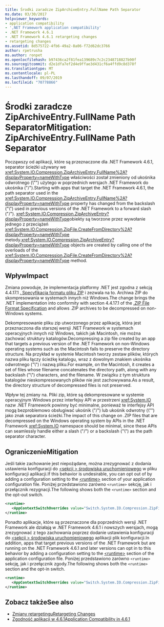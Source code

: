 ```yaml
---
title: Środki zaradcze ZipArchiveEntry.FullName Path Separator
ms.date: 03/30/2017
helpviewer_keywords:
- application compatibility
- ',NET Framework application compatibility'
- .NET Framework 4.6.1
- .NET Framework 4.6.1 retargeting changes
- retargeting changes
ms.assetid: 8d575722-4fb6-49a2-8a06-f72d62dc3766
author: rpetrusha
ms.author: ronpet
ms.openlocfilehash: b97436ca2f81fea139689c7c2c2348718827b90f
ms.sourcegitcommit: d2e1dfa7ef2d4e9ffae3d431cf6a4ffd9c8d378f
ms.translationtype: MT
ms.contentlocale: pl-PL
ms.lasthandoff: 09/07/2019
ms.locfileid: "70778866"
---
```

# <a name="mitigation-ziparchiveentryfullname-path-separator"></a><span data-ttu-id="ac5d6-102">Środki zaradcze ZipArchiveEntry.FullName Path Separator</span><span class="sxs-lookup"><span data-stu-id="ac5d6-102">Mitigation: ZipArchiveEntry.FullName Path Separator</span></span>
<span data-ttu-id="ac5d6-103">Począwszy od aplikacji, które są przeznaczone dla .NET Framework 4.6.1, separator ścieżki używany we <xref:System.IO.Compression.ZipArchiveEntry.FullName%2A?displayProperty=nameWithType> właściwości został zmieniony od ukośnika odwrotnego (\\"") użytego w poprzednich wersjach .NET Framework do ukośnika ("/").</span><span class="sxs-lookup"><span data-stu-id="ac5d6-103">Starting with apps that target the .NET Framework 4.6.1, the path separator used in the <xref:System.IO.Compression.ZipArchiveEntry.FullName%2A?displayProperty=nameWithType> property has changed from the backslash ("\\") used in previous versions of the .NET Framework to a forward slash ("/").</span></span>   <span data-ttu-id="ac5d6-104"><xref:System.IO.Compression.ZipArchiveEntry?displayProperty=nameWithType>obiekty są tworzone przez wywołanie jednego z przeciążeń <xref:System.IO.Compression.ZipFile.CreateFromDirectory%2A?displayProperty=nameWithType> metody.</span><span class="sxs-lookup"><span data-stu-id="ac5d6-104"><xref:System.IO.Compression.ZipArchiveEntry?displayProperty=nameWithType> objects are created by calling one of the overloads of the <xref:System.IO.Compression.ZipFile.CreateFromDirectory%2A?displayProperty=nameWithType> method.</span></span>  
  
## <a name="impact"></a><span data-ttu-id="ac5d6-105">Wpływ</span><span class="sxs-lookup"><span data-stu-id="ac5d6-105">Impact</span></span>  
 <span data-ttu-id="ac5d6-106">Zmiana powoduje, że implementacja platformy .NET jest zgodna z sekcją 4.4.17.1 [. Specyfikacja formatu pliku ZIP](https://pkware.cachefly.net/webdocs/casestudies/APPNOTE.TXT) i zezwala na to. Archiwa ZIP do skompresowania w systemach innych niż Windows.</span><span class="sxs-lookup"><span data-stu-id="ac5d6-106">The change brings the .NET implementation into conformity with section 4.4.17.1 of the [.ZIP File Format Specification](https://pkware.cachefly.net/webdocs/casestudies/APPNOTE.TXT) and allows .ZIP archives to be decompressed on non-Windows systems.</span></span>  
  
 <span data-ttu-id="ac5d6-107">Dekompresowanie pliku zip utworzonego przez aplikację, która jest przeznaczona dla starszej wersji .NET Framework w systemach operacyjnych innych niż Windows, takich jak Macintosh, nie można zachować struktury katalogów.</span><span class="sxs-lookup"><span data-stu-id="ac5d6-107">Decompressing a zip file created  by an app that targets a previous version of the .NET Framework on non-Windows operating systems such as the Macintosh fails to preserve the directory structure.</span></span> <span data-ttu-id="ac5d6-108">Na przykład w systemie Macintosh tworzy zestaw plików, których nazwa pliku łączy ścieżkę katalogu, wraz z dowolnym znakiem ukośnika odwrotnego ("\\") i nazwą pliku.</span><span class="sxs-lookup"><span data-stu-id="ac5d6-108">For example, on the Macintosh, it creates a set of files whose filename concatenates the directory path, along with any backslash ("\\") characters, and the filename.</span></span> <span data-ttu-id="ac5d6-109">W związku z tym struktura katalogów nieskompresowanych plików nie jest zachowywana.</span><span class="sxs-lookup"><span data-stu-id="ac5d6-109">As a result, the directory structure of decompressed files is not preserved.</span></span>  
  
 <span data-ttu-id="ac5d6-110">Wpływ tej zmiany na. Pliki zip, które są dekompresowane w systemie operacyjnym Windows przez interfejsy API w przestrzeni <xref:System.IO> nazw .NET Framework powinny być minimalne, ponieważ te interfejsy API mogą bezproblemowo obsługiwać ukośnik ("/") lub ukośnik odwrotny (\\"") jako znak separatora ścieżki.</span><span class="sxs-lookup"><span data-stu-id="ac5d6-110">The impact of this change on .ZIP files that are decompressed on the Windows operating system by APIs in the .NET Framework <xref:System.IO> namespace should be minimal, since these APIs can seamlessly handle either a slash ("/") or a backslash ("\\") as the path separator character.</span></span>  
  
## <a name="mitigation"></a><span data-ttu-id="ac5d6-111">Ograniczenie</span><span class="sxs-lookup"><span data-stu-id="ac5d6-111">Mitigation</span></span>  
 <span data-ttu-id="ac5d6-112">Jeśli takie zachowanie jest niepożądane, można zrezygnować z dodania ustawienia konfiguracji do [ \<sekcji > środowiska uruchomieniowego](../configure-apps/file-schema/runtime/runtime-element.md) w pliku konfiguracji aplikacji.</span><span class="sxs-lookup"><span data-stu-id="ac5d6-112">If this behavior is undesirable, you can opt out of by adding a configuration setting to the [\<runtime>](../configure-apps/file-schema/runtime/runtime-element.md) section of your application configuration file.</span></span> <span data-ttu-id="ac5d6-113">Poniżej przedstawiono zarówno `<runtime>` sekcję, jak i przełącznik rezygnacji.</span><span class="sxs-lookup"><span data-stu-id="ac5d6-113">The following shows both the `<runtime>` section and the opt-out switch.</span></span>  
  
```xml  
<runtime>  
   <AppContextSwitchOverrides value="Switch.System.IO.Compression.ZipFile.UseBackslash=true" />  
</runtime>  
```  
  
 <span data-ttu-id="ac5d6-114">Ponadto aplikacje, które są przeznaczone dla poprzednich wersji .NET Framework ale działają w .NET Framework 4.6.1 i nowszych wersjach, mogą zrezygnować z tego zachowania poprzez dodanie ustawienia konfiguracji do [ \<sekcji > środowiska uruchomieniowego](../configure-apps/file-schema/runtime/runtime-element.md) aplikacji plik konfiguracji.</span><span class="sxs-lookup"><span data-stu-id="ac5d6-114">In addition, apps that target previous versions of the .NET Framework but are running on the .NET Framework 4.6.1 and later versions can opt in to this behavior by adding a configuration setting to the [\<runtime>](../configure-apps/file-schema/runtime/runtime-element.md) section of the application configuration file.</span></span> <span data-ttu-id="ac5d6-115">Poniżej przedstawiono zarówno `<runtime>` sekcję, jak i przełącznik zgody.</span><span class="sxs-lookup"><span data-stu-id="ac5d6-115">The following shows both the `<runtime>` section and the opt-in switch.</span></span>  
  
```xml  
<runtime>  
   <AppContextSwitchOverrides value="Switch.System.IO.Compression.ZipFile.UseBackslash=false" />  
</runtime>  
```  
  
## <a name="see-also"></a><span data-ttu-id="ac5d6-116">Zobacz także</span><span class="sxs-lookup"><span data-stu-id="ac5d6-116">See also</span></span>

- [<span data-ttu-id="ac5d6-117">Zmiany retargetingu</span><span class="sxs-lookup"><span data-stu-id="ac5d6-117">Retargeting Changes</span></span>](retargeting-changes-in-the-net-framework-4-6-1.md)
- [<span data-ttu-id="ac5d6-118">Zgodność aplikacji w 4.6.1</span><span class="sxs-lookup"><span data-stu-id="ac5d6-118">Application Compatibility in 4.6.1</span></span>](application-compatibility-in-the-net-framework-4-6-1.md)
